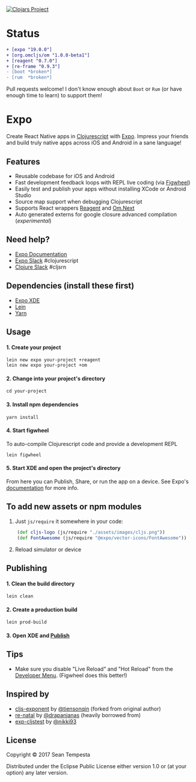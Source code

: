 [![Clojars Project](https://img.shields.io/clojars/v/expo/lein-template.svg)](https://clojars.org/expo/lein-template)

# Status
```diff
+ [expo "19.0.0"]
+ [org.omcljs/om "1.0.0-beta1"]
+ [reagent "0.7.0"]
+ [re-frame "0.9.3"]      
- [boot *broken*]
- [rum  *broken*]
```
Pull requests welcome!  I don't know enough about `Boot` or `Rum` (or have enough time to learn) to support them! 

# Expo

Create React Native apps in [Clojurescript](http://clojurescript.org/) with [Expo](https://expo.io/).  Impress your friends and build truly native apps across iOS and Android in a sane language!

## Features
* Reusable codebase for iOS and Android
* Fast development feedback loops with REPL live coding (via [Figwheel](https://github.com/bhauman/lein-figwheel))
* Easily test and publish your apps without installing XCode or Android Studio
* Source map support when debugging Clojurescript
* Supports React wrappers [Reagent](https://github.com/reagent-project/reagent) and [Om.Next](https://github.com/omcljs/om)
* Auto generated externs for google closure advanced compilation (*experimental*)
 
## Need help?
* [Expo Documentation](https://docs.expo.io/versions/latest/index.html) 
* [Expo Slack](https://slack.exponentjs.com/) #clojurescript
* [Clojure Slack](http://clojurians.net) #cljsrn

## Dependencies (install these first)
* [Expo XDE](https://docs.expo.io/versions/v19.0.0/introduction/installation.html)
* [Lein](http://leiningen.org/#install)
* [Yarn](https://yarnpkg.com/lang/en/docs/install/)

## Usage
#### 1. Create your project

```shell
lein new expo your-project +reagent
lein new expo your-project +om
```
#### 2. Change into your project's directory

```shell
cd your-project
```

#### 3. Install npm dependencies
```shell
yarn install
```

#### 4. Start figwheel 
To auto-compile Clojurescript code and provide a development REPL
```shell
lein figwheel
```

#### 5. Start XDE and open the project's directory
From here you can Publish, Share, or run the app on a device.  See Expo's [documentation](https://docs.expo.io/versions/latest/guides/up-and-running.html) for more info. 


## To add new assets or npm modules
1. Just `js/require` it somewhere in your code:

``` clj
    (def cljs-logo (js/require "./assets/images/cljs.png"))
    (def FontAwesome (js/require "@expo/vector-icons/FontAwesome"))
```
2. Reload simulator or device

## Publishing
#### 1. Clean the build directory 
```shell
lein clean
```
#### 2. Create a production build 
```shell
lein prod-build
```
#### 3. Open XDE and [Publish](https://docs.expo.io/versions/latest/guides/publishing.html) 

## Tips
* Make sure you disable "Live Reload" and "Hot Reload" from the [Developer Menu](https://facebook.github.io/react-native/docs/debugging.html).
(Figwheel does this better!)

## Inspired by
* [cljs-exponent](https://github.com/tiensonqin/cljs-exponent) by [@tiensonqin](https://github.com/tiensonqin) (forked from original author)
* [re-natal](https://github.com/drapanjanas/re-natal) by [@drapanjanas](https://github.com/drapanjanas) (heavily borrowed from)
* [exp-cljstest](https://github.com/exponentjs/exp-cljstest) by [@nikki93](https://github.com/nikki93)

## License

Copyright © 2017 Sean Tempesta

Distributed under the Eclipse Public License either version 1.0 or (at
your option) any later version.
